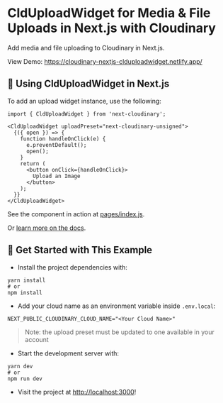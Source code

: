 # CldUploadWidget for Media & File Uploads in Next.js with Cloudinary

Add media and file uploading to Cloudinary in Next.js.

View Demo: <https://cloudinary-nextjs-clduploadwidget.netlify.app/>

## 🧰 Using CldUploadWidget in Next.js

To add an upload widget instance, use the following:

```
import { CldUploadWidget } from 'next-cloudinary';

<CldUploadWidget uploadPreset="next-cloudinary-unsigned">
  {({ open }) => {
    function handleOnClick(e) {
      e.preventDefault();
      open();
    }
    return (
      <button onClick={handleOnClick}>
        Upload an Image
      </button>
    );
  }}
</CldUploadWidget>
```

See the component in action at [pages/index.js](pages/index.js).

Or [learn more on the docs](https://next-cloudinary.spacejelly.dev/components/clduploadwidget/basic-usage).

## 🚀 Get Started with This Example

* Install the project dependencies with:

```
yarn install
# or
npm install
```

* Add your cloud name as an environment variable inside `.env.local`:

```
NEXT_PUBLIC_CLOUDINARY_CLOUD_NAME="<Your Cloud Name>"
```

> Note: the upload preset must be updated to one available in your account

* Start the development server with:

```
yarn dev
# or
npm run dev
```

* Visit the project at <http://localhost:3000>!

